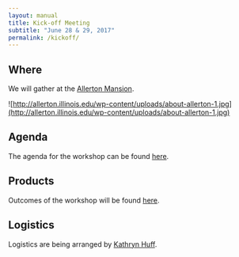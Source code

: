 ```yaml
---
layout: manual
title: Kick-off Meeting
subtitle: "June 28 & 29, 2017"
permalink: /kickoff/
---
```


## Where

We will gather at the [Allerton Mansion](http://allerton.illinois.edu/). 

![http://allerton.illinois.edu/wp-content/uploads/about-allerton-1.jpg](http://allerton.illinois.edu/wp-content/uploads/about-allerton-1.jpg)

## Agenda 
The agenda for the workshop can be found [here](./agenda).

## Products

Outcomes of the workshop will be found [here](./products).

## Logistics
Logistics are being arranged by [Kathryn Huff](http://katyhuff.github.io/contact/).
